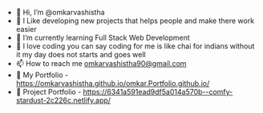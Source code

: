 - 👋 Hi, I’m @omkarvashistha
- 👀 I Like developing new projects that helps people and make there work easier
- 🌱 I’m currently learning Full Stack Web Development
- 💞️ I love coding you can say coding for me is like chai for indians without it my day does not starts and goes well
- 📫 How to reach me omkarvashistha90@gmail.com
- 📃 My Portfolio - https://omkarvashistha.github.io/omkar.Portfolio.github.io/
- 🧾 Project Portfolio - https://6341a591ead9df5a014a570b--comfy-stardust-2c226c.netlify.app/

<!---
omkarvashistha/omkarvashistha is a ✨ special ✨ repository because its `README.md` (this file) appears on your GitHub profile.
You can click the Preview link to take a look at your changes.
--->
